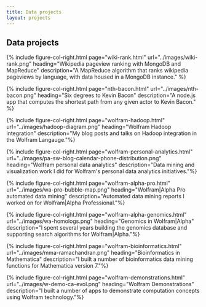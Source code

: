 ```yaml
---
title: Data projects
layout: projects
---
```


## Data projects

{% include figure-col-right.html page="wiki-rank.html" url="../images/wiki-rank.png" heading="Wikipedia pageview ranking with MongoDB and MapReduce" description="A MapReduce algorithm that ranks wikipedia pageviews by language, with data housed in a MongoDB instance." %}

{% include figure-col-right.html page="nth-bacon.html" url="../images/nth-bacon.png" heading="Six degrees to Kevin Bacon" description="A node.js app that computes the shortest path from any given actor to Kevin Bacon." %}

{% include figure-col-right.html page="wolfram-hadoop.html" url="../images/hadoop-diagram.png" heading="Wolfram Hadoop integration" description="My blog posts and talks on Hadoop integration in the Wolfram Langauge."%}

{% include figure-col-right.html page="wolfram-personal-analytics.html" url="../images/pa-sw-blog-calendar-phone-distribution.png" heading="Wolfram personal data analytics" description="Data mining and visualization work I did for Wolfram's personal data analytics initiatives."%}

{% include figure-col-right.html page="wolfram-alpha-pro.html" url="../images/wa-pro-bubble-map.png" heading="Wolfram|Alpha Pro automated data mining" description="Automated data mining reports I worked on for Wolfram|Alpha Professional."%}

{% include figure-col-right.html page="wolfram-alpha-genomics.html" url="../images/wa-homologs.png" heading="Genomics in Wolfram|Alpha" description="I spent several years building the genomics database and supporting search algorithms for Wolfram|Alpha."%}

{% include figure-col-right.html page="wolfram-bioinformatics.html" url="../images/mma-ramachandran.png" heading="Bioinformatics in Mathematica" description="I built a number of bioinformatics data mining functions for Mathematica version 7."%}

{% include figure-col-right.html page="wolfram-demonstrations.html" url="../images/w-demo-ca-evol.png" heading="Wolfram Demonstrations" description="I built a number of apps to demonstrate computation concepts using Wolfram technology."%}

